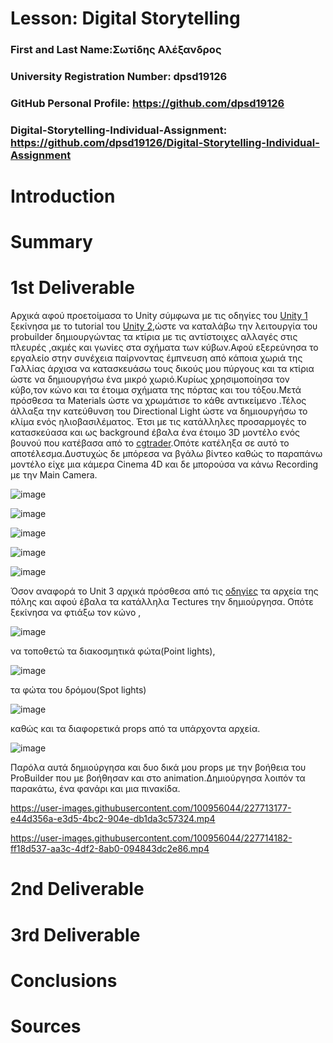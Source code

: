 # Lesson: Digital Storytelling

### First and Last Name:Σωτίδης Αλέξανδρος
### University Registration Number: dpsd19126
### GitHub Personal Profile: https://github.com/dpsd19126
### Digital-Storytelling-Individual-Assignment: https://github.com/dpsd19126/Digital-Storytelling-Individual-Assignment

# Introduction



# Summary


# 1st Deliverable
Αρχικά αφού προετοίμασα το Unity σύμφωνα με τις οδηγίες του [Unity 1](https://learn.unity.com/project/unit-1-getting-started?uv=2019.4&courseId=5ee00851edbc2a0022274f75) ξεκίνησα με το  tutorial του [Unity 2](https://learn.unity.com/project/unit-2-realtime-previsualization?uv=2019.4&courseId=5ee00851edbc2a0022274f75),ώστε να καταλάβω την λειτουργία του probuilder δημιουργώντας τα κτίρια  με τις αντίστοιχες αλλαγές στις πλευρές ,ακμές  και γωνίες στα σχήματα των κύβων.Αφού εξερεύνησα το εργαλείο στην συνέχεια παίρνοντας έμπνευση από κάποια χωριά της Γαλλίας άρχισα να κατασκευάσω τους δικούς μου πύργους και τα κτίρια ώστε να δημιουργήσω ένα μικρό χωριό.Κυρίως χρησιμοποίησα τον κύβο,τον κώνο και τα έτοιμα σχήματα της πόρτας και του τόξου.Μετά πρόσθεσα τα Μaterials ώστε να χρωμάτισε το κάθε αντικείμενο .Τέλος άλλαξα την κατεύθυνση του Directional Light ώστε να δημιουργήσω το κλίμα ενός ηλιοβασιλέματος. Έτσι με τις κατάλληλες προσαρμογές το κατασκεύασα και ως background έβαλα ένα έτοιμο 3D μοντέλο ενός βουνού που κατέβασα από το [cgtrader](https://www.cgtrader.com).Οπότε κατέληξα σε αυτό το αποτέλεσμα.Δυστυχώς δε μπόρεσα να βγάλω βίντεο καθώς το παραπάνω μοντέλο είχε μια κάμερα Cinema 4D και δε μπορούσα να κάνω Recording με την Μain Camera.



![image](https://user-images.githubusercontent.com/100956044/227633642-ac7724da-e61e-45ec-938e-13815a854a2d.png)








![image](https://user-images.githubusercontent.com/100956044/227633882-c0db8d01-19d1-4164-8c24-20c181101c94.png)






![image](https://user-images.githubusercontent.com/100956044/227646083-51b3981c-3c33-4f25-8c11-426ccf75b7b7.png)










![image](https://user-images.githubusercontent.com/100956044/227651345-747d7f50-d7f1-469a-9442-63f256bbc2ac.png)








![image](https://user-images.githubusercontent.com/100956044/227651572-7448dd43-69d3-4e28-937e-af87f9ea15ac.png)




Όσον αναφορά τo Unit 3 αρχικά πρόσθεσα από τις [οδηγίες](https://learn.unity.com/project/unit-3-environment-modeling-set-dressing-in-unity?uv=2019.4&courseId=5ee00851edbc2a0022274f75) τα αρχεία της πόλης και αφού έβαλα τα κατάλληλα Τectures την δημιούργησα. Οπότε ξεκίνησα να φτιάξω τον κώνο ,


![image](https://user-images.githubusercontent.com/100956044/227712932-943eecf8-9e9d-490e-9502-0a0b4e8751c5.png)




να τοποθετώ τα διακοσμητικά φώτα(Point lights),


![image](https://user-images.githubusercontent.com/100956044/227713016-d9068136-2a62-41cb-8975-9d3d9e0f4b63.png)



τα φώτα του δρόμου(Spot lights) 



![image](https://user-images.githubusercontent.com/100956044/227713062-03940722-5667-4523-ad90-c1d8a733a279.png)




καθώς και τα διαφορετικά props από τα υπάρχοντα αρχεία.





![image](https://user-images.githubusercontent.com/100956044/227713142-06847cdd-0a52-4cae-be03-23f010da5cd0.png)







Παρόλα αυτά δημιούργησα και δυο δικά μου props με την βοήθεια του ProBuilder  που με βοήθησαν και στο animation.Δημιούργησα λοιπόν τα παρακάτω, ένα φανάρι και μια πινακίδα.






https://user-images.githubusercontent.com/100956044/227713177-e44d356a-e3d5-4bc2-904e-db1da3c57324.mp4







https://user-images.githubusercontent.com/100956044/227714182-ff18d537-aa3c-4df2-8ab0-094843dc2e86.mp4






# 2nd Deliverable


# 3rd Deliverable 


# Conclusions


# Sources

